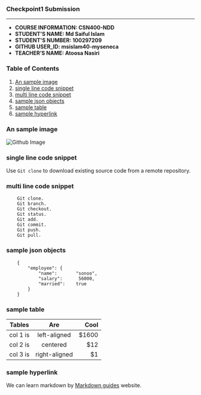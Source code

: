 ### **Checkpoint1 Submission**
---

- **COURSE INFORMATION: CSN400-NDD**
- **STUDENT’S NAME: Md Saiful Islam**
- **STUDENT'S NUMBER: 100297209**
- **GITHUB USER_ID: msislam40-myseneca** 
- **TEACHER’S NAME: Atoosa Nasiri**

### Table of Contents


1. [An sample image](#an-sample-image)
2. [single line code snippet](#single-line-code-snippet)
3. [multi line code snippet](#multi-line-code-snippet)
4. [sample json objects](#sample-json-objects)
5. [sample table](#sample-table)
6. [sample hyperlink](#sample-hyperlink)



### An sample image

![Github Image](https://encrypted-tbn0.gstatic.com/images?q=tbn:ANd9GcSexc5ZcaxSykJB5w31vmbOdrlHCTCrnirb7JRKmlzACK3r98aNZy3WkxMlfrPfOR7YN9A&usqp=CAU)

### single line code snippet
Use `Git clone` to download existing source code from a remote repository.
### multi line code snippet
```
    Git clone. 
    Git branch. 
    Git checkout.
    Git status. 
    Git add. 
    Git commit. 
    Git push. 
    Git pull.
```

### sample json objects
```
    {  
        "employee": {  
            "name":       "sonoo",   
            "salary":      56000,   
            "married":    true  
        }  
    }  
```
### sample table
| Tables   |      Are      |  Cool |
|----------|:-------------:|------:|
| col 1 is |  left-aligned | $1600 |
| col 2 is |    centered   |   $12 |
| col 3 is | right-aligned |    $1 |
    

### sample hyperlink
We can learn markdown by [Markdown guides](https://www.markdownguide.org/) website.





